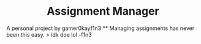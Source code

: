 <h1 align="center">Assignment Manager</h1>
<span align="center">A personal project by gamer0kayf1n3</span>
** Managing assignments has never been this easy.
> idk doe lol
-f1n3